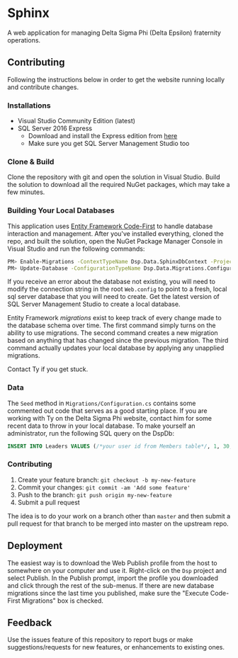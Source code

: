 # Sphinx

A web application for managing Delta Sigma Phi (Delta Epsilon) fraternity operations.

## Contributing

Following the instructions below in order to get the website running locally and contribute changes.

### Installations

- Visual Studio Community Edition (latest)
- SQL Server 2016 Express 
  - Download and install the Express edition from [here][2]
  - Make sure you get SQL Server Management Studio too

### Clone & Build

Clone the repository with git and open the solution in Visual Studio.
Build the solution to download all the required NuGet packages, which may take a few minutes.

### Building Your Local Databases

This application uses [Entity Framework Code-First][1] to handle database interaction and management.
After you've installed everything, cloned the repo, and built the solution, open the NuGet Package Manager Console in Visual Studio and run the following commands:

~~~ sh
PM> Enable-Migrations -ContextTypeName Dsp.Data.SphinxDbContext -ProjectName Dsp.Data
PM> Update-Database -ConfigurationTypeName Dsp.Data.Migrations.Configuration -ProjectName Dsp.Data
~~~

If you receive an error about the database not existing, you will need to modify the connection string in the root `Web.config` to point to a fresh, local sql server database that you will need to create.
Get the latest version of SQL Server Management Studio to create a local database.

Entity Framework *migrations* exist to keep track of every change made to the database schema over time.
The first command simply turns on the ability to use migrations.
The second command creates a new migration based on anything that has changed since the previous migration.
The third command actually updates your local database by applying any unapplied migrations.

Contact Ty if you get stuck.

### Data
The `Seed` method in `Migrations/Configuration.cs` contains some commented out code that serves as a good starting place.
If you are working with Ty on the Delta Sigma Phi website, contact him for some recent data to throw in your local database.
To make yourself an administrator, run the following SQL query on the DspDb:

~~~ sql
INSERT INTO Leaders VALUES (/*your user id from Members table*/, 1, 30, '2014-01-01 12:00:00.000')
~~~

### Contributing

1. Create your feature branch: `git checkout -b my-new-feature`
2. Commit your changes: `git commit -am 'Add some feature'`
3. Push to the branch: `git push origin my-new-feature`
4. Submit a pull request

The idea is to do your work on a branch other than `master` and then submit a pull request for that branch to be merged into master on the upstream repo.

## Deployment

The easiest way is to download the Web Publish profile from the host to somewhere on your computer and use it.
Right-click on the `Dsp` project and select Publish.
In the Publish prompt, import the profile you downloaded and click through the rest of the sub-menus.
If there are new database migrations since the last time you published, make sure the "Execute Code-First Migrations" box is checked.

## Feedback
Use the issues feature of this repository to report bugs or make suggestions/requests for new features, or enhancements to existing ones.

[1]: http://www.entityframeworktutorial.net/code-first/entity-framework-code-first.aspx
[2]: https://www.microsoft.com/en-us/sql-server/sql-server-downloads
